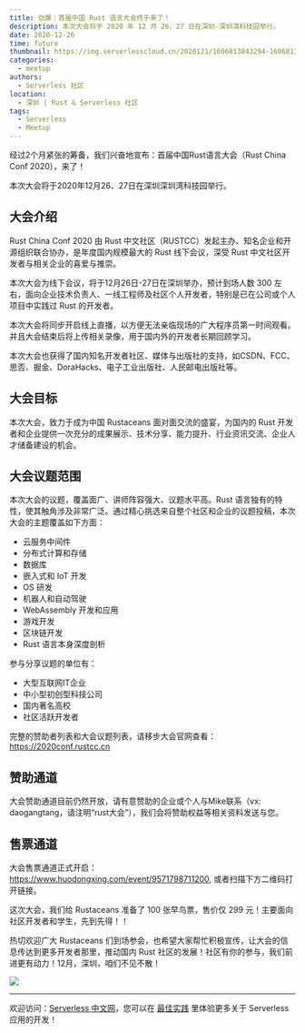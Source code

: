```yaml
---
title: 劲爆：首届中国 Rust 语言大会终于来了！
description: 本次大会将于 2020 年 12 月 26、27 日在深圳-深圳湾科技园举行。
date: 2020-12-26
time: future
thumbnail: https://img.serverlesscloud.cn/2020121/1606813843294-1606813671676fu.jpg
categories:
  - meetup
authors:
  - Serverless 社区
location:
  - 深圳 | Rust & Serverless 社区
tags:
  - Serverless
  - Meetup
---
```


经过2个月紧张的筹备，我们兴奋地宣布：首届中国Rust语言大会（Rust China Conf 2020），来了！

本次大会将于2020年12月26、27日在深圳深圳湾科技园举行。

## 大会介绍

Rust China Conf 2020 由 Rust 中文社区（RUSTCC）发起主办、知名企业和开源组织联合协办，是年度国内规模最大的 Rust 线下会议，深受 Rust 中文社区开发者与相关企业的喜爱与推崇。

本次大会为线下会议，将于12月26日-27日在深圳举办，预计到场人数 300 左右，面向企业技术负责人、一线工程师及社区个人开发者，特别是已在公司或个人项目中实践过 Rust 的开发者。

本次大会将同步开启线上直播，以方便无法亲临现场的广大程序员第一时间观看。并且大会结束后将上传相关录像，用于国内外的开发者长期回顾学习。

本次大会也获得了国内知名开发者社区、媒体与出版社的支持，如CSDN、FCC、思否、掘金、DoraHacks、电子工业出版社、人民邮电出版社等。

## 大会目标

本次大会，致力于成为中国 Rustaceans 面对面交流的盛宴，为国内的 Rust 开发者和企业提供一次充分的成果展示、技术分享、能力提升、行业资讯交流、企业人才储备建设的机会。

## 大会议题范围

本次大会的议题，覆盖面广、讲师阵容强大、议题水平高。Rust 语言独有的特性，使其触角涉及非常广泛。通过精心挑选来自整个社区和企业的议题投稿，本次大会的主题覆盖如下方面：
 
- 云服务中间件
- 分布式计算和存储
- 数据库
- 嵌入式和 IoT 开发
- OS 研发
- 机器人和自动驾驶
- WebAssembly 开发和应用
- 游戏开发
- 区块链开发
- Rust 语言本身深度剖析
 
参与分享议题的单位有：
 
- 大型互联网IT企业
- 中小型初创型科技公司
- 国内著名高校
- 社区活跃开发者

完整的赞助者列表和大会议题列表，请移步大会官网查看：https://2020conf.rustcc.cn

## 赞助通道

大会赞助通道目前仍然开放，请有意赞助的企业或个人与Mike联系（vx: daogangtang，请注明“rust大会”），我们会将赞助权益等相关资料发送与您。

## 售票通道

大会售票通道正式开启：https://www.huodongxing.com/event/9571798711200, 或者扫描下方二维码打开链接。

这次大会，我们给 Rustaceans 准备了 100 张早鸟票，售价仅 299 元！主要面向社区开发者和学生，先到先得！！

热切欢迎广大 Rustaceans 们到场参会，也希望大家帮忙积极宣传，让大会的信息传达到更多开发者那里，推动国内 Rust 社区的发展！社区有你的参与，我们前进更有动力！12月，深圳，咱们不见不散！

![](https://img.serverlesscloud.cn/2020121/1606813685388-1606813671676.jpg)

---

欢迎访问：[Serverless 中文网](https://serverlesscloud.cn/)，您可以在 [最佳实践](https://serverlesscloud.cn/best-practice) 里体验更多关于 Serverless 应用的开发！



